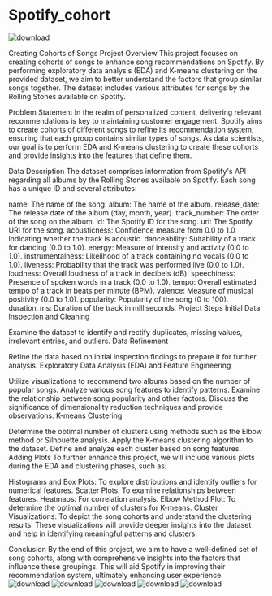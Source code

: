 # Spotify_cohort
![download](https://github.com/sourajyoti593/Spotify_cohort/assets/126117819/299fb8ba-9694-487d-bd60-abe945d1b552)


Creating Cohorts of Songs
Project Overview
This project focuses on creating cohorts of songs to enhance song recommendations on Spotify. By performing exploratory data analysis (EDA) and K-means clustering on the provided dataset, we aim to better understand the factors that group similar songs together. The dataset includes various attributes for songs by the Rolling Stones available on Spotify.

Problem Statement
In the realm of personalized content, delivering relevant recommendations is key to maintaining customer engagement. Spotify aims to create cohorts of different songs to refine its recommendation system, ensuring that each group contains similar types of songs. As data scientists, our goal is to perform EDA and K-means clustering to create these cohorts and provide insights into the features that define them.

Data Description
The dataset comprises information from Spotify's API regarding all albums by the Rolling Stones available on Spotify. Each song has a unique ID and several attributes:

name: The name of the song.
album: The name of the album.
release_date: The release date of the album (day, month, year).
track_number: The order of the song on the album.
id: The Spotify ID for the song.
uri: The Spotify URI for the song.
acousticness: Confidence measure from 0.0 to 1.0 indicating whether the track is acoustic.
danceability: Suitability of a track for dancing (0.0 to 1.0).
energy: Measure of intensity and activity (0.0 to 1.0).
instrumentalness: Likelihood of a track containing no vocals (0.0 to 1.0).
liveness: Probability that the track was performed live (0.0 to 1.0).
loudness: Overall loudness of a track in decibels (dB).
speechiness: Presence of spoken words in a track (0.0 to 1.0).
tempo: Overall estimated tempo of a track in beats per minute (BPM).
valence: Measure of musical positivity (0.0 to 1.0).
popularity: Popularity of the song (0 to 100).
duration_ms: Duration of the track in milliseconds.
Project Steps
Initial Data Inspection and Cleaning

Examine the dataset to identify and rectify duplicates, missing values, irrelevant entries, and outliers.
Data Refinement

Refine the data based on initial inspection findings to prepare it for further analysis.
Exploratory Data Analysis (EDA) and Feature Engineering

Utilize visualizations to recommend two albums based on the number of popular songs.
Analyze various song features to identify patterns.
Examine the relationship between song popularity and other factors.
Discuss the significance of dimensionality reduction techniques and provide observations.
K-means Clustering

Determine the optimal number of clusters using methods such as the Elbow method or Silhouette analysis.
Apply the K-means clustering algorithm to the dataset.
Define and analyze each cluster based on song features.
Adding Plots
To further enhance this project, we will include various plots during the EDA and clustering phases, such as:

Histograms and Box Plots: To explore distributions and identify outliers for numerical features.
Scatter Plots: To examine relationships between features.
Heatmaps: For correlation analysis.
Elbow Method Plot: To determine the optimal number of clusters for K-means.
Cluster Visualizations: To depict the song cohorts and understand the clustering results.
These visualizations will provide deeper insights into the dataset and help in identifying meaningful patterns and clusters.

Conclusion
By the end of this project, we aim to have a well-defined set of song cohorts, along with comprehensive insights into the factors that influence these groupings. This will aid Spotify in improving their recommendation system, ultimately enhancing user experience.
![download](https://github.com/sourajyoti593/Spotify_cohort/assets/126117819/d8c69758-de68-46c1-9a8b-7a2ec2b873c1)
![download](https://github.com/sourajyoti593/Spotify_cohort/assets/126117819/fa256ff4-c850-4905-b68b-d36df02aa3a4)
![download](https://github.com/sourajyoti593/Spotify_cohort/assets/126117819/486815d8-f6a2-4150-8d7c-7cd8c561decf)
![download](https://github.com/sourajyoti593/Spotify_cohort/assets/126117819/a55ca00e-33bf-4941-90c8-30e3b4911686)
![download](https://github.com/sourajyoti593/Spotify_cohort/assets/126117819/440e0b00-9df6-4333-8d53-2d1333795f73)

